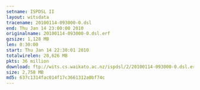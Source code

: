 ```yaml
---
setname: ISPDSL II
layout: witsdata
tracename: 20100114-093000-0.dsl
end: Thu Jan 14 23:00:00 2010
originalname: 20100114-093000-0.dsl.erf
gzsize: 1,128 MB
len: 0:30:00
start: Thu Jan 14 22:30:01 2010
totalwirelen: 20,626 MB
pkts: 36 million
download: ftp://wits.cs.waikato.ac.nz/ispdsl/2/20100114-093000-0.dsl.erf.gz
size: 2,758 MB
md5: 637c1314fac014f17c3661312a0bf74c
---
```

